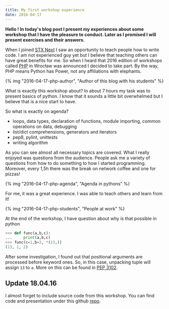 ```yaml
---
title: My first workshop experience
date: 2016-04-17
---
```


**Hello ! In today's blog post I present my experiences about some
workshop that I have the pleasure to conduct. Later as I promised I will
present exercises and their answers.**

When I joined [STX Next](https://stxnext.com/) I saw an opportunity to
teach people how to write code. I am not experienced guy yet but I
believe that teaching others can have great benefits for me. So when I
heard that 2016 edition of workshops called
[PHP](http://pythonhaspower.com/#) in Wrocław was announced I decided to
take part. By the way, PHP means Python has Power, not any affiliations
with elephants.

{% img "2016-04-17-php-author", "Author of this blog with his students" %}

What is exactly this workshop about? In about 7 hours my task was to
present basics of python. I know that it sounds a little bit overwhelmed
but I believe that is a nice start to have.

So what is exactly on agenda?

- loops, data types, declaration of functions, module importing,
  common operations on data, debugging
- list/dict comprehensions, generators and iterators
- pep8, pylint, unittests
- writing algorithm

As you can see almost all necessary topics are covered. What I really
enjoyed was questions from the audience. People ask me a variety of
questions from how to do something to how I started programming.
Moreover, every 1,5h there was the break on network coffee and one for
pizzas!

{% img "2016-04-17-php-agenda", "Agenda in pythons" %}

For me, it was a great experience. I was able to teach others and learn
from it!

{% img "2016-04-17-php-students", "People at work" %}

At the end of the workshop, I have question about why is that possible
in python

```python
>>> def func(a,b,c):
...     print(a,b,c)
>>> func(c=1,b=2, *(13,))
(13, 1, 2)
```

After some investigation, I found out that positional arguments are
processed before keyword ones. So, in this case, unpacking tuple will
assign `13` to `a`. More on this can be found in [PEP
3102](https://www.python.org/dev/peps/pep-3102/).

## Update 18.04.16

I almost forget to include source code from this workshop. You can find
code and presentation under this github
[repo](https://github.com/stxnext/php-sources).
